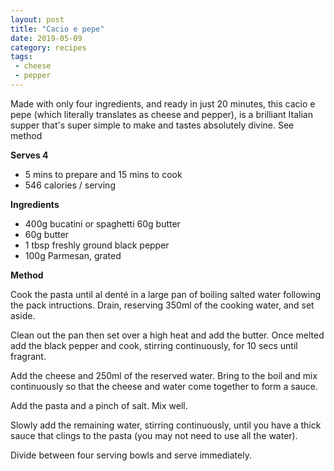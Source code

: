 ```yaml
---
layout: post
title: "Cacio e pepe"
date: 2019-05-09
category: recipes
tags:
 - cheese
 - pepper
---
```


Made with only four ingredients, and ready in just 20 minutes, this cacio e pepe (which literally translates as cheese and pepper), is a brilliant Italian supper that's super simple to make and tastes absolutely divine. See method

**Serves 4**
* 5 mins to prepare and 15 mins to cook
* 546 calories / serving

**Ingredients**

* 400g bucatini or spaghetti    60g butter
* 60g butter
* 1 tbsp freshly ground black pepper
* 100g Parmesan, grated

**Method**

 Cook the pasta until al denté in a large pan of boiling salted water following the pack intructions. Drain, reserving 350ml of the cooking water, and set aside.

 Clean out the pan then set over a high heat and add the butter. Once melted add the black pepper and cook, stirring continuously, for 10 secs until fragrant.

Add the cheese and 250ml of the reserved water. Bring to the boil and mix continuously so that the cheese and water come together to form a sauce.

Add the pasta and a pinch of salt. Mix well.

Slowly add the remaining water, stirring continuously, until you have a thick sauce that clings to the pasta (you may not need to use all the water).

Divide between four serving bowls and serve immediately.
